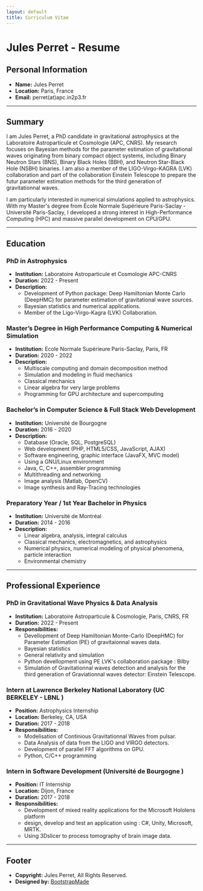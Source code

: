 ```yaml
---
layout: default
title: Curriculum Vitae
---
```



# Jules Perret - Resume

## Personal Information

- **Name:** Jules Perret
- **Location:** Paris, France
- **Email:** perret(at)apc.in2p3.fr

---

## Summary

I am Jules Perret, a PhD candidate in gravitational astrophysics at the Laboratoire Astroparticule et Cosmologie (APC, CNRS). My research focuses on Bayesian methods for the parameter estimation of gravitational waves originating from binary compact object systems, including Binary Neutron Stars (BNS), Binary Black Holes (BBH), and Neutron Star-Black Hole (NSBH) binaries. I am also a member of the LIGO-Virgo-KAGRA (LVK) collaboration and part of the collaboration Einstein Telescope to prepare the futur parameter estimation methods for the third generation of gravitationnal waves. 


I am particularly interested in numerical simulations applied to astrophysics. With my Master's degree from École Normale Supérieure Paris-Saclay - Université Paris-Saclay, I developed a strong interest in High-Performance Computing (HPC) and massive parallel development on CPU/GPU.


---

## Education

### PhD in Astrophysics
- **Institution:** Laboratoire Astroparticule et Cosmologie APC-CNRS
- **Duration:** 2022 - Present
- **Description:**
  - Development of Python package: Deep Hamiltonian Monte Carlo (DeepHMC) for parameter estimation of gravitational wave sources.
  - Bayesian statistics and numerical applications.
  - Member of the Ligo-Virgo-Kagra (LVK) Collaboration.

### Master’s Degree in High Performance Computing & Numerical Simulation
- **Institution:** Ecole Normale Supérieure Paris-Saclay, Paris, FR
- **Duration:** 2020 - 2022
- **Description:**
  - Multiscale computing and domain decomposition method
  - Simulation and modeling in fluid mechanics
  - Classical mechanics
  - Linear algebra for very large problems
  - Programming for GPU architecture and supercomputing


### Bachelor’s in Computer Science & Full Stack Web Development
- **Institution:** Université de Bourgogne
- **Duration:** 2016 - 2020
- **Description:**
    - Database (Oracle, SQL, PostgreSQL)
    - Web development (PHP, HTML5/CSS, JavaScript, AJAX)
    - Software engineering, graphic interface (JavaFX, MVC model)
    - Using a GNU/Linux environment
    - Java, C, C++, assembler programming
    - Multithreading and networking
    - Image analysis (Matlab, OpenCV)
    - Image synthesis and Ray-Tracing technologies



### Preparatory Year / 1st Year Bachelor in Physics
- **Institution:** Université de Montréal
- **Duration:** 2014 - 2016
- **Description:**
    - Linear algebra, analysis, integral calculus
    - Classical mechanics, electromagnetics, and astrophysics
    - Numerical physics, numerical modeling of physical phenomena, particle interaction
    - Environmental chemistry
 

---

## Professional Experience

### PhD in Gravitational Wave Physics & Data Analysis
- **Institution:** Laboratoire Astroparticule & Cosmologie, Paris, CNRS, FR
- **Duration:** 2022 - Present
- **Responsibilities:**
  - Devellopment of Deep Hamiltonian Monte-Carlo (DeepHMC) for Parameter Estimation (PE) of gravitaionnal waves data. 
  - Bayesian statistics 
  - General relativity and simulation
  - Python devellopment using PE LVK's collaboration package : Bilby
  - Simulation of Gravitationnal waves detection and analysis for the third generation of Graviationnal waves detector: Einstein Telescope.

### Intern at Lawrence Berkeley National Laboratory (UC BERKELEY - LBNL )
- **Position:** Astrophysics Internship
- **Location:** Berkeley, CA, USA
- **Duration:** 2017 - 2018
- **Responsibilities:**
    - Modelisation of Continious Gravitationnal Waves from pulsar.
    - Data Analysis of data from the LIGO and VIRGO detectors.
    - Development of parallel FFT algorithms on GPU.
    - Python, C/C++ programming

### Intern in Software Development (Université de Bourgogne )
- **Position:** IT Internship
- **Location:** Dijon, France
- **Duration:** 2017 - 2018
- **Responsibilities:**
    - Development of mixed reality applications for the Microsoft Hololens platform
    - design, develop and test an application using : C#, Unity, Microsoft, MRTK.
    - Using 3Dslicer to process tomography of brain image data.

---

## Footer

- **Copyright:** Jules Perret, All Rights Reserved.
- **Designed by:** [BootstrapMade](https://bootstrapmade.com/)

